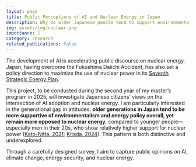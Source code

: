 ```yaml
---
layout: page
title: Public Perceptions of AI and Nuclear Energy in Japan
description: Why do older Japanese people tend to support environmentalism but oppose nuclear energy more than younger people?
img: assets/img/nuclear.png
importance: 1
category: research
related_publications: false
---
```


The development of AI is accelerating public discourse on nuclear energy. Japan, having overcome the Fukushima Daiichi Accident, has also set a policy direction to maximize the use of nuclear power in its [Seventh Strategic Energy Plan](https://www.meti.go.jp/english/press/2025/0218_001.html).

This project, to be conducted during the second year of my master’s program in 2025, will investigate Japanese citizens’ views on the intersection of AI adoption and nuclear energy. I am particularly interested in the generational gap in attitudes: **older generations in Japan tend to be more supportive of environmentalism and energy policy overall, yet remain more opposed to nuclear energy**, compared to younger people—especially men in their 20s, who show relatively higher support for nuclear power ([Kato-Nitta, 2021](https://researchmap.jp/naokokn/published_papers/36771841); [Kitada, 2024](https://www.jstage.jst.go.jp/article/taesj/23/1/23_J23.004/_html/-char/ja)). This pattern is both distinctive and underexplored. 

Through a carefully designed survey, I aim to capture public opinions on AI, climate change, energy security, and nuclear energy. 

